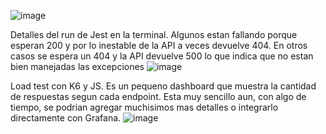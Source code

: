 ![image](https://github.com/user-attachments/assets/e8107910-e386-44a2-b183-15e087794569)

Detalles del run de Jest en la terminal. Algunos estan fallando porque esperan 200 y por lo inestable de la API a veces devuelve 404. En otros casos se espera un 404 y la API devuelve 500 lo que indica que no estan bien manejadas las excepciones
![image](https://github.com/user-attachments/assets/394bcdb2-17e1-498e-a44f-be93fa27643d)

Load test con K6 y JS. Es un pequeno dashboard que muestra la cantidad de respuestas segun cada endpoint. Esta muy sencillo aun, con algo de tiempo, se podrian agregar muchisimos mas detalles o integrarlo directamente con Grafana.
![image](https://github.com/user-attachments/assets/6687d71d-365e-42a3-8903-ba0984027bc5)
